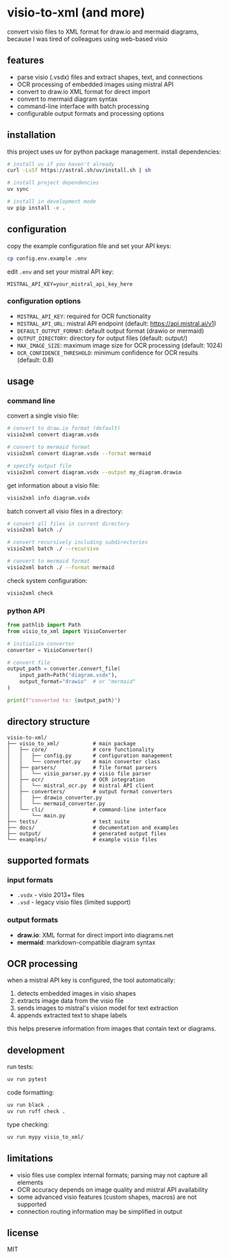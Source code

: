 # visio-to-xml (and more)

convert visio files to XML format for draw.io and mermaid diagrams, because I was tired of colleagues using web-based visio

## features

- parse visio (.vsdx) files and extract shapes, text, and connections
- OCR processing of embedded images using mistral API
- convert to draw.io XML format for direct import
- convert to mermaid diagram syntax
- command-line interface with batch processing
- configurable output formats and processing options

## installation

this project uses uv for python package management. install dependencies:

```bash
# install uv if you haven't already
curl -LsSf https://astral.sh/uv/install.sh | sh

# install project dependencies
uv sync

# install in development mode
uv pip install -e .
```

## configuration

copy the example configuration file and set your API keys:

```bash
cp config.env.example .env
```

edit `.env` and set your mistral API key:

```env
MISTRAL_API_KEY=your_mistral_api_key_here
```

### configuration options

- `MISTRAL_API_KEY`: required for OCR functionality
- `MISTRAL_API_URL`: mistral API endpoint (default: https://api.mistral.ai/v1)
- `DEFAULT_OUTPUT_FORMAT`: default output format (drawio or mermaid)
- `OUTPUT_DIRECTORY`: directory for output files (default: output/)
- `MAX_IMAGE_SIZE`: maximum image size for OCR processing (default: 1024)
- `OCR_CONFIDENCE_THRESHOLD`: minimum confidence for OCR results (default: 0.8)

## usage

### command line

convert a single visio file:

```bash
# convert to draw.io format (default)
visio2xml convert diagram.vsdx

# convert to mermaid format
visio2xml convert diagram.vsdx --format mermaid

# specify output file
visio2xml convert diagram.vsdx --output my_diagram.drawio
```

get information about a visio file:

```bash
visio2xml info diagram.vsdx
```

batch convert all visio files in a directory:

```bash
# convert all files in current directory
visio2xml batch ./

# convert recursively including subdirectories
visio2xml batch ./ --recursive

# convert to mermaid format
visio2xml batch ./ --format mermaid
```

check system configuration:

```bash
visio2xml check
```

### python API

```python
from pathlib import Path
from visio_to_xml import VisioConverter

# initialize converter
converter = VisioConverter()

# convert file
output_path = converter.convert_file(
    input_path=Path("diagram.vsdx"),
    output_format="drawio"  # or "mermaid"
)

print(f"converted to: {output_path}")
```

## directory structure

```
visio-to-xml/
├── visio_to_xml/           # main package
│   ├── core/               # core functionality
│   │   ├── config.py       # configuration management
│   │   └── converter.py    # main converter class
│   ├── parsers/            # file format parsers
│   │   └── visio_parser.py # visio file parser
│   ├── ocr/                # OCR integration
│   │   └── mistral_ocr.py  # mistral API client
│   ├── converters/         # output format converters
│   │   ├── drawio_converter.py
│   │   └── mermaid_converter.py
│   └── cli/                # command-line interface
│       └── main.py
├── tests/                  # test suite
├── docs/                   # documentation and examples
├── output/                 # generated output files
└── examples/               # example visio files
```

## supported formats

### input formats

- `.vsdx` - visio 2013+ files
- `.vsd` - legacy visio files (limited support)

### output formats

- **draw.io**: XML format for direct import into diagrams.net
- **mermaid**: markdown-compatible diagram syntax

## OCR processing

when a mistral API key is configured, the tool automatically:

1. detects embedded images in visio shapes
2. extracts image data from the visio file
3. sends images to mistral's vision model for text extraction
4. appends extracted text to shape labels

this helps preserve information from images that contain text or diagrams.

## development

run tests:

```bash
uv run pytest
```

code formatting:

```bash
uv run black .
uv run ruff check .
```

type checking:

```bash
uv run mypy visio_to_xml/
```

## limitations

- visio files use complex internal formats; parsing may not capture all elements
- OCR accuracy depends on image quality and mistral API availability
- some advanced visio features (custom shapes, macros) are not supported
- connection routing information may be simplified in output

## license

MIT
